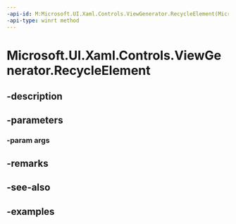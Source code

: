 ```yaml
---
-api-id: M:Microsoft.UI.Xaml.Controls.ViewGenerator.RecycleElement(Microsoft.UI.Xaml.Controls.ElementFactoryRecycleArgs)
-api-type: winrt method
---
```


<!-- Method syntax.
public void ViewGenerator.RecycleElement(ElementFactoryRecycleArgs args)
-->

# Microsoft.UI.Xaml.Controls.ViewGenerator.RecycleElement

## -description

## -parameters
### -param args

## -remarks

## -see-also

## -examples


